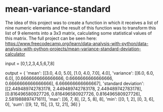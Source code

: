 # mean-variance-standard


The idea of ​​this project was to create a function in which it receives a list of nine numeric elements and the result of this function was to transform this list of 9 elements into a 3x3 matrix, calculating some statistical values ​​of this matrix. The full project can be seen here: https://www.freecodecamp.org/learn/data-analysis-with-python/data-analysis-with-python-projects/mean-variance-standard-deviation-calculator

input = [0,1,2,3,4,5,6,7,8]

output = {
'mean': [[3.0, 4.0, 5.0], [1.0, 4.0, 7.0], 4.0], 'variance': [[6.0, 6.0, 6.0], [0.6666666666666666, 0.6666666666666666, 0.6666666666666666], 6.666666666666667], 
'standard deviation': [[2.449489742783178, 2.449489742783178, 2.449489742783178], [0.816496580927726, 0.816496580927726, 0.816496580927726], 2.581988897471611], 
'max': [[6, 7, 8], [2, 5, 8], 8], 
'min': [[0, 1, 2], [0, 3, 6], 0], 
'sum': [[9, 12, 15], [3, 12, 21], 36]
}
